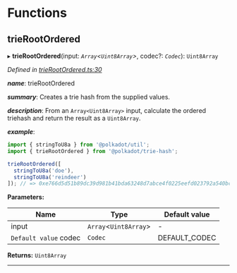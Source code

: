 

# Functions

<a id="trierootordered"></a>

##  trieRootOrdered

▸ **trieRootOrdered**(input: *`Array`<`Uint8Array`>*, codec?: *`Codec`*): `Uint8Array`

*Defined in [trieRootOrdered.ts:30](https://github.com/polkadot-js/common/blob/fe0bd25/packages/trie-hash/src/trieRootOrdered.ts#L30)*

*__name__*: trieRootOrdered

*__summary__*: Creates a trie hash from the supplied values.

*__description__*: From an `Array<Uint8Array>` input, calculate the ordered triehash and return the result as a `Uint8Array`.

*__example__*:   

```javascript
import { stringToU8a } from '@polkadot/util';
import { trieRootOrdered } from '@polkadot/trie-hash';

trieRootOrdered([
  stringToU8a('doe'),
  stringToU8a('reindeer')
]); // => 0xe766d5d51b89dc39d981b41bda63248d7abce4f0225eefd023792a540bcffee3
```

**Parameters:**

| Name | Type | Default value |
| ------ | ------ | ------ |
| input | `Array`<`Uint8Array`> | - |
| `Default value` codec | `Codec` |  DEFAULT_CODEC |

**Returns:** `Uint8Array`

___

